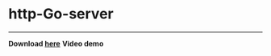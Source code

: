 <h1>http-Go-server</h1>
<hr>
<strong>Download <a href="http://izanbf.es/http-go-server/http-go-server.zip">here</a></strong>
<strong>Video demo <a href=""></a></strong>